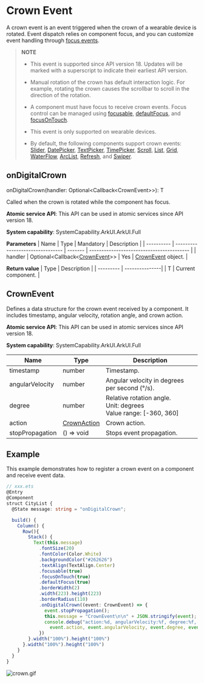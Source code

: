 # Crown Event
A crown event is an event triggered when the crown of a wearable device is rotated. Event dispatch relies on component focus, and you can customize event handling through [focus events](ts-universal-attributes-focus.md).

>  **NOTE**
>
>  - This event is supported since API version 18. Updates will be marked with a superscript to indicate their earliest API version.
>
>  - Manual rotation of the crown has default interaction logic. For example, rotating the crown causes the scrollbar to scroll in the direction of the rotation.
>
>  - A component must have focus to receive crown events. Focus control can be managed using [focusable](ts-universal-attributes-focus.md#focusable), [defaultFocus](ts-universal-attributes-focus.md#defaultfocus9), and [focusOnTouch](ts-universal-attributes-focus.md#focusontouch9).
>
>  - This event is only supported on wearable devices.
>
>  - By default, the following components support crown events: [Slider](ts-basic-components-slider.md), [DatePicker](ts-basic-components-datepicker.md), [TextPicker](ts-basic-components-textpicker.md), [TimePicker](ts-basic-components-timepicker.md), [Scroll](ts-container-scroll.md), [List](ts-container-list.md), [Grid](ts-container-grid.md), [WaterFlow](ts-container-waterflow.md), [ArcList](ts-container-arclist.md), [Refresh](ts-container-refresh.md), and [Swiper](ts-container-swiper.md).

## onDigitalCrown

onDigitalCrown(handler: Optional&lt;Callback&lt;CrownEvent&gt;&gt;): T

Called when the crown is rotated while the component has focus.

**Atomic service API**: This API can be used in atomic services since API version 18.

**System capability**: SystemCapability.ArkUI.ArkUI.Full


**Parameters**
| Name     | Type                            | Mandatory    | Description                                     |
| ---------- | -------------------------------- | ------- | ----------------------------------------- |
| handler      | Optional&lt;Callback&lt;[CrownEvent](#crownevent)&gt;&gt; | Yes      | [CrownEvent](#crownevent) object.  |


**Return value**
| Type     | Description          |
| --------- | ---------------|
| T         | Current component.  |

## CrownEvent

Defines a data structure for the crown event received by a component. It includes timestamp, angular velocity, rotation angle, and crown action.

**Atomic service API**: This API can be used in atomic services since API version 18.

**System capability**: SystemCapability.ArkUI.ArkUI.Full

| Name                  | Type          | Description                                   |
| --------------------- | -------------- | -------------------------------------- |
| timestamp	        | number	 | Timestamp.                                 |
| angularVelocity	| number	 | Angular velocity in degrees per second (°/s).                  |
| degree	        | number 	 | Relative rotation angle.<br>Unit: degrees<br>Value range: [-360, 360]    |
| action	        | [CrownAction](ts-appendix-enums.md#crownaction18)   | Crown action. |
| stopPropagation	| () => void     | Stops event propagation.                        |

## Example
This example demonstrates how to register a crown event on a component and receive event data.
```ts
// xxx.ets
@Entry
@Component
struct CityList {
  @State message: string = "onDigitalCrown";

  build() {
    Column() {
      Row(){
        Stack() {
          Text(this.message)
            .fontSize(20)
            .fontColor(Color.White)
            .backgroundColor("#262626")
            .textAlign(TextAlign.Center)
            .focusable(true)
            .focusOnTouch(true)
            .defaultFocus(true)
            .borderWidth(2)
            .width(223).height(223)
            .borderRadius(110)
            .onDigitalCrown((event: CrownEvent) => {
              event.stopPropagation();
              this.message = "CrownEvent\n\n" + JSON.stringify(event);
              console.debug("action:%d, angularVelocity:%f, degree:%f, timestamp:%f",
                event.action, event.angularVelocity, event.degree, event.timestamp);
            })
        }.width("100%").height("100%")
      }.width("100%").height("100%")
    }
  }
}
```

![crown.gif](figures/crown.gif)
